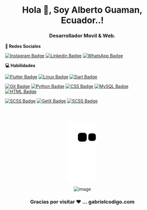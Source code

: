 <h1 align="center">Hola 👋, Soy Alberto Guaman, Ecuador..!</h1>

<h3 align="center">Desarrollador Movil & Web.</h3>

  <b>💬 Redes Sociales</b>

[![Instagram Badge](https://img.shields.io/badge/-Instagram-e4405f?style=flat-square&logo=Instagram&logoColor=white)](https://www.instagram.com/tinguar_technology/)
[![Linkedin Badge](https://img.shields.io/badge/linkedin-00acee?style=flat-square&logo=Linkedin&logoColor=white)](linkedin.com/in/albertoguaman/)
[![WhatsApp Badge](https://img.shields.io/badge/-Whatsapp-4FCE5D?style=flat-square&logo=Whatsapp&logoColor=white)](https://tiendas.tinguar.com/ktFEe)

  <b>💻 Habilidades</b>
  
[![Flutter Badge](https://img.shields.io/badge/-Flutter-45D1FD?style=flat-square&logo=Flutter&logoColor=white)](https://Flutter.dev/)
[![Linux Badge](https://img.shields.io/badge/-Linux-000000?style=flat-square&logo=linux&logoColor=white)](https://www.linux.org/)
[![Dart Badge](https://img.shields.io/badge/-Dart-2CB7F6?style=flat-square&logo=Dart&logoColor=white)](https://dart.dev/)


[![Git Badge](https://img.shields.io/badge/-Git-F05133?style=flat-square&logo=Git&logoColor=white)](https://git-scm.com/)
[![Python Badge](https://img.shields.io/badge/-Python-3476AA?style=flat-square&logo=Python&logoColor=white)](https://www.python.org/)
[![CSS Badge](https://img.shields.io/badge/-CSS3-2496ED?style=flat-square&logo=CSS3&logoColor=white)](https://developer.mozilla.org/en-US/docs/Web/CSS)
[![MySQL Badge](https://img.shields.io/badge/-MySQL-00618A?style=flat-square&logo=MySQL&logoColor=white)](https://www.mysql.com/)
[![HTML Badge](https://img.shields.io/badge/-HTML5-E54C21?style=flat-square&logo=HTML5&logoColor=white)](https://html.com/)

[![SCSS Badge](https://img.shields.io/badge/-SCSS-2496ED?style=flat-square&logo=SASS&logoColor=white)](https://sass-lang.com/)
[![GetX Badge](https://img.shields.io/badge/-GetX-6C00BA?style=flat-square&logo=GetX&logoColor=white)](https://pub.dev/packages/get)
[![SCSS Badge](https://img.shields.io/badge/-WORDPRESS-2496ED?style=flat-square&logo=wordpress&logoColor=white)](https://wordpress.com/)


	
  <br />
  <br />
<div align="center">


![Snake animation](https://github.com/MahmoudMehisen/MahmoudMehisen/blob/output/github-contribution-grid-snake.svg)

![image](https://github.com/GbrielGarcia/gbrielgarcia/blob/main/gifs/dino.gif)
### Gracias por visitar  ❤️ ... gabrielcodigo.com

</div>
